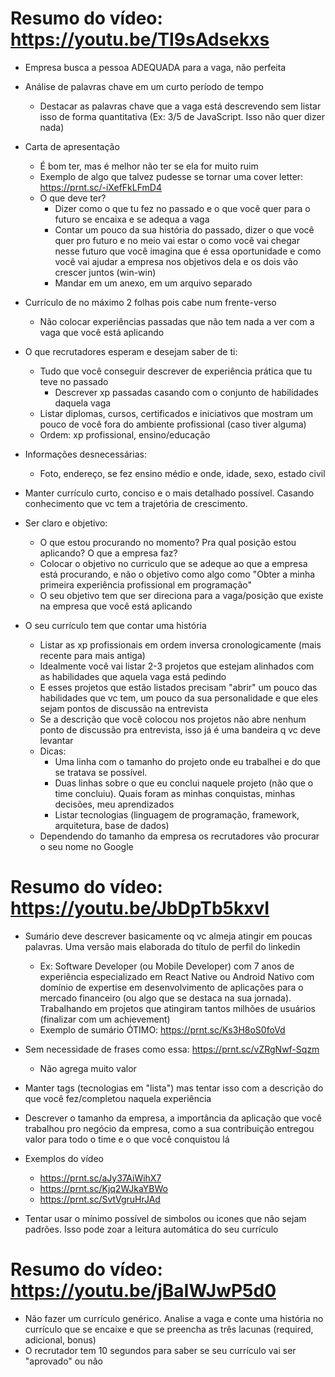 # Resumo do vídeo: https://youtu.be/TI9sAdsekxs

- Empresa busca a pessoa ADEQUADA para a vaga, não perfeita

- Análise de palavras chave em um curto período de tempo
	- Destacar as palavras chave que a vaga está descrevendo sem listar isso de forma quantitativa (Ex: 3/5 de JavaScript. Isso não quer dizer nada)

- Carta de apresentação
	- É bom ter, mas é melhor não ter se ela for muito ruim
	- Exemplo de algo que talvez pudesse se tornar uma cover letter: https://prnt.sc/-iXefFkLFmD4
	- O que deve ter?
		- Dizer como o que tu fez no passado e o que você quer para o futuro se encaixa e se adequa a vaga
		- Contar um pouco da sua história do passado, dizer o que você quer pro futuro e no meio vai estar o como você vai chegar nesse futuro que você imagina que é essa oportunidade e como você vai ajudar a empresa nos objetivos dela e os dois vão crescer juntos (win-win)
		- Mandar em um anexo, em um arquivo separado

- Currículo de no máximo 2 folhas pois cabe num frente-verso
	- Não colocar experiências passadas que não tem nada a ver com a vaga que você está aplicando

- O que recrutadores esperam e desejam saber de ti:
	- Tudo que você conseguir descrever de experiência prática que tu teve no passado
		- Descrever xp passadas casando com o conjunto de habilidades daquela vaga
	- Listar diplomas, cursos, certificados e iniciativos que mostram um pouco de você fora do ambiente profissional (caso tiver alguma)
	- Ordem: xp profissional, ensino/educação

- Informações desnecessárias:
	- Foto, endereço, se fez ensino médio e onde, idade, sexo, estado civil

- Manter currículo curto, conciso e o mais detalhado possível. Casando conhecimento que vc tem a trajetória de crescimento.

- Ser claro e objetivo: 
	- O que estou procurando no momento? Pra qual posição estou aplicando? O que a empresa faz? 
	- Colocar o objetivo no curriculo que se adeque ao que a empresa está procurando, e não o objetivo como algo como "Obter a minha primeira experiência profissional em programação"
	- O seu objetivo tem que ser direciona para a vaga/posição que existe na empresa que você está aplicando

- O seu currículo tem que contar uma história
	- Listar as xp profissionais em ordem inversa cronologicamente (mais recente para mais antiga)
	- Idealmente você vai listar 2-3 projetos que estejam alinhados com as habilidades que aquela vaga está pedindo
	- E esses projetos que estão listados precisam "abrir" um pouco das habilidades que vc tem, um pouco da sua personalidade e que eles sejam pontos de discussão na entrevista
	- Se a descrição que você colocou nos projetos não abre nenhum ponto de discussão pra entrevista, isso já é uma bandeira q vc deve levantar
	- Dicas:
		- Uma linha com o tamanho do projeto onde eu trabalhei e do que se tratava se possível.
		- Duas linhas sobre o que eu conclui naquele projeto (não que o time concluiu). Quais foram as minhas conquistas, minhas decisões, meu aprendizados
		- Listar tecnologias (linguagem de programação, framework, arquitetura, base de dados)
	- Dependendo do tamanho da empresa os recrutadores vão procurar o seu nome no Google

# Resumo do vídeo: https://youtu.be/JbDpTb5kxvI

- Sumário deve descrever basicamente oq vc almeja atingir em poucas palavras. Uma versão mais elaborada do título de perfil do linkedin
	- Ex: Software Developer (ou Mobile Developer) com 7 anos de experiência especializado em React Native ou Android Nativo com domínio de expertise em desenvolvimento de aplicações para o mercado financeiro (ou algo que se destaca na sua jornada). Trabalhando em projetos que atingiram tantos milhões de usuários (finalizar com um achievement)
	- Exemplo de sumário ÓTIMO: https://prnt.sc/Ks3H8oS0foVd

- Sem necessidade de frases como essa: https://prnt.sc/vZRgNwf-Sqzm
	- Não agrega muito valor

- Manter tags (tecnologias em "lista") mas tentar isso com a descrição do que você fez/completou naquela experiência
- Descrever o tamanho da empresa, a importância da aplicação que você trabalhou pro negócio da empresa, como a sua contribuição entregou valor para todo o time e o que você conquistou lá

- Exemplos do vídeo
	- https://prnt.sc/aJy37AiWihX7
	- https://prnt.sc/Kjq2WJkaYBWo
	- https://prnt.sc/SvtVgruHrJAd

- Tentar usar o mínimo possível de simbolos ou icones que não sejam padrões. Isso pode zoar a leitura automática do seu currículo

# Resumo do vídeo: https://youtu.be/jBaIWJwP5d0

- Não fazer um currículo genérico. Analise a vaga e conte uma história no currículo que se encaixe e que se preencha as três lacunas (required, adicional, bonus)
- O recrutador tem 10 segundos para saber se seu currículo vai ser "aprovado" ou não